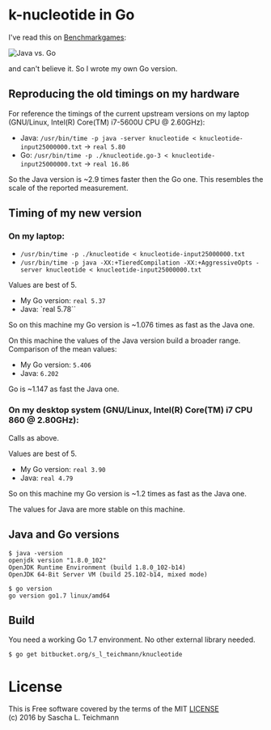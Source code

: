 # k-nucleotide in Go

I've read this on [Benchmarkgames](http://benchmarksgame.alioth.debian.org/u64q/compare.php?lang=java&lang2=go):

![Java vs. Go](https://bytebucket.org/s_l_teichmann/knucleotide/raw/default/images/java-go.png)

and can't believe it. So I wrote my own Go version.

## Reproducing the old timings on my hardware

For reference the timings of the current upstream versions on my laptop (GNU/Linux, Intel(R) Core(TM) i7-5600U CPU @ 2.60GHz):

* Java: `/usr/bin/time -p java -server knucleotide < knucleotide-input25000000.txt` -> `real 5.80`
* Go: `/usr/bin/time -p ./knucleotide.go-3 < knucleotide-input25000000.txt` -> `real 16.86`

So the Java version is ~2.9 times faster then the Go one. This resembles the scale of the reported measurement.

## Timing of my new version

### On my laptop:

* `/usr/bin/time -p ./knucleotide < knucleotide-input25000000.txt`
* `/usr/bin/time -p java -XX:+TieredCompilation -XX:+AggressiveOpts -server knucleotide < knucleotide-input25000000.txt`

Values are best of 5.

* My Go version: `real 5.37`
* Java: `real 5.78``

So on this machine my Go version is ~1.076 times as fast as the Java one.

On this machine the values of the Java version build a broader range.
Comparison of the mean values:

* My Go version: `5.406`
* Java: `6.202`

Go is ~1.147 as fast the Java one.

### On my desktop system (GNU/Linux, Intel(R) Core(TM) i7 CPU 860 @ 2.80GHz):

Calls as above.

Values are best of 5.

* My Go version: `real 3.90`
* Java: `real 4.79`

So on this machine my Go version is ~1.2 times as fast as the Java one.

The values for Java are more stable on this machine.

## Java and Go versions

    $ java -version
    openjdk version "1.8.0_102"
    OpenJDK Runtime Environment (build 1.8.0_102-b14)
    OpenJDK 64-Bit Server VM (build 25.102-b14, mixed mode)

    $ go version
    go version go1.7 linux/amd64

## Build

You need a working Go 1.7 environment. No other external library needed.

    $ go get bitbucket.org/s_l_teichmann/knucleotide

# License
This is Free software covered by the terms of the MIT [LICENSE](LICENSE)  
(c) 2016 by Sascha L. Teichmann
